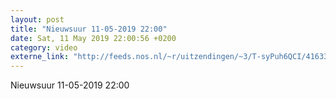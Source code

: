 ```yaml
---
layout: post
title: "Nieuwsuur 11-05-2019 22:00"
date: Sat, 11 May 2019 22:00:56 +0200
category: video
externe_link: "http://feeds.nos.nl/~r/uitzendingen/~3/T-syPuh6QCI/41633"
---
```


Nieuwsuur 11-05-2019 22:00<img src="http://feeds.feedburner.com/~r/uitzendingen/~4/T-syPuh6QCI" height="1" width="1" alt=""/>
